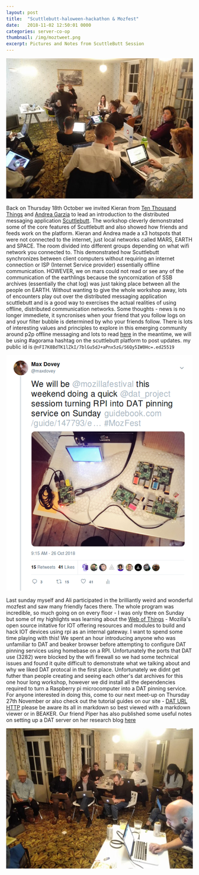 ```yaml
---
layout: post
title:  "Scuttlebutt-haloween-hackathon & Mozfest"
date:   2018-11-02 12:50:01 0000
categories: server-co-op
thumbnail: /img/moztweet.png
excerpt: Pictures and Notes from ScuttleButt Session
---
```

![alt](/img/ssb-agorama1.png)

Back on Thursday 18th October we invited Kieran from [Ten Thousand Things](https://tenthousandthings.org.uk/) and [Andrea Garzia](http://andregarzia.com/) to lead an introduction to the distributed messaging application [Scuttlebutt](https://www.scuttlebutt.nz/). The workshop cleverly demonstrated some of the core features of Scuttlebutt and also showed how friends and feeds work on the platform. Kieran and Andrea made a x3 hotspots that were not connected to the internet, just local networks called MARS, EARTH and SPACE. The room divided into different groups depending on what wifi network you connected to. This demonstrated how Scuttlebutt synchronizes between client computers without requiring an internet connection or ISP (Internet Service provider) essentially offline communication. HOWEVER, we on mars could not read or see any of the communication of the earthlings because the syncornization of SSB archives (essentially the chat log) was just taking place between all the people on EARTH. Without wanting to give the whole workshop away, lots of encounters play out over the distributed messaging application scuttlebutt and is a good way to exercises the actual realities of using offline, distributed communication networks. Some thoughts - news is no longer immediete, it syncronises when your friend that you follow logs on and your filter bubble is determined by who your friends follow. There is lots of interesting values and principles to explore in this emerging community around p2p offline messaging and lots to read [here](https://www.scuttlebutt.nz/concepts/) in the meantime, we will be using #agorama hashtag on the scuttlebutt platform to post updates. 
my public id is `@nFI7K8BdTK1lZkI/7blGu5dJ+aPnx5zG/S6Qy5IW0Hc=.ed25519`

![alt](/img/moztweet.png)

Last sunday myself and Ali participated in the brilliantly weird and wonderful mozfest and saw many friendly faces there. The whole program was incredible, so much going on on every floor - I was only there on Sunday but some of my highlights was learning about the [Web of Things](https://iot.mozilla.org/) - Mozilla's open source initative for IOT offering resources and modules to build and hack IOT devices using rpi as an internal gateway. I want to spend some time playing with this! We spent an hour introducing anyone who was unfamiliar to DAT and beaker browser before attempting to configure DAT pinning services using homebase on a RPI. Unfortunately the ports that DAT use (3282) were blocked by the wifi firewall so we had some technical issues and found it quite difficult to demonstrate what we talking about and why we liked DAT protocal in the first place. Unfortunately we didnt get futher than people creating and seeing each other's dat archives for this one hour long workshop, however we did install all the dependencies required to turn a Raspberry pi microcomputer into a DAT pinning service. For anyone interested in doing this, come to our next meet-up on Thursday 27th November or also check out the tutorial guides on our site - [DAT URL](dat://01cd482f39eb729cdcbb479b03b0c76c6def9cfc9cff276a564a17c99c4432f4/lemp-homebase-setup/) [HTTP](https://home.agorama.org.uk/education/) please be aware its all in markdown so best viewed with a markdown viewer or in BEAKER. Our friend Piper has also published some useful notes on setting up a DAT server on her research blog [here](https://piperhaywood.com/my-experience-with-homebase/)

![alt](/img/ssb-agorama2.png)
